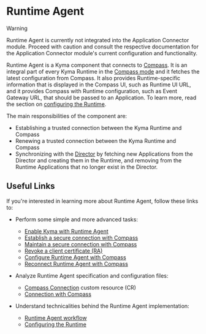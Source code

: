 # Runtime Agent

> [!WARNING]
> Runtime Agent is currently not integrated into the Application Connector module. Proceed with caution and consult the respective documentation for the Application Connector module's current configuration and functionality. 

Runtime Agent is a Kyma component that connects to [Compass](https://github.com/kyma-incubator/compass). It is an integral part of every Kyma Runtime in the [Compass mode](README.md) and it fetches the latest configuration from Compass. It also provides Runtime-specific information that is displayed in the Compass UI, such as Runtime UI URL, and it provides Compass with Runtime configuration, such as Event Gateway URL, that should be passed to an Application. To learn more, read the section on [configuring the Runtime](../../05-technical-reference/ra-01-configuring-runtime.md).

The main responsibilities of the component are:
- Establishing a trusted connection between the Kyma Runtime and Compass
- Renewing a trusted connection between the Kyma Runtime and Compass
- Synchronizing with the [Director](https://github.com/kyma-incubator/compass/blob/master/docs/compass/02-01-components.md#director) by fetching new Applications from the Director and creating them in the Runtime, and removing from the Runtime Applications that no longer exist in the Director.

## Useful Links

If you're interested in learning more about Runtime Agent, follow these links to:

- Perform some simple and more advanced tasks:

    - [Enable Kyma with Runtime Agent](https://kyma-project.io/#/application-connector-manager/user/02-20-enable-kyma-with-runtime-agent)
    - [Establish a secure connection with Compass](../../03-tutorials/00-application-connectivity/ra-01-establish-secure-connection-with-compass.md)
    - [Maintain a secure connection with Compass](../../03-tutorials/00-application-connectivity/ra-02-maintain-secure-connection-with-compass.md)
    - [Revoke a client certificate (RA)](../../03-tutorials/00-application-connectivity/ra-03-revoke-client-certificate.md)
    - [Configure Runtime Agent with Compass](../../03-tutorials/00-application-connectivity/ra-04-configure-runtime-agent-with-compass.md)
    - [Reconnect Runtime Agent with Compass](../../03-tutorials/00-application-connectivity/ra-05-reconnect-runtime-agent-with-compass.md)
    
- Analyze Runtime Agent specification and configuration files:

    - [Compass Connection](../../05-technical-reference/00-custom-resources/ra-01-compassconnection.md) custom resource (CR)
    - [Connection with Compass](../../05-technical-reference/00-configuration-parameters/ra-01-connection-with-compass.md) 

- Understand technicalities behind the Runtime Agent implementation:

    - [Runtime Agent workflow](../../05-technical-reference/00-architecture/ra-01-runtime-agent-workflow.md)
    - [Configuring the Runtime](../../05-technical-reference/ra-01-configuring-runtime.md)